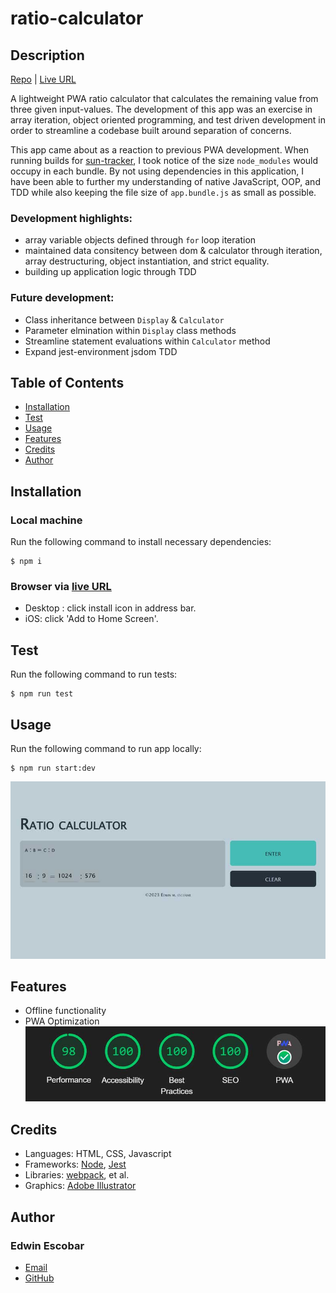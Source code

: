 
# ratio-calculator

## Description
[Repo](https://github.com/escowin/ratio-calculator) |
[Live URL](https://escowin.github.io/ratio-calculator)
    
A lightweight PWA ratio calculator that calculates the remaining value from three given input-values. The development of this app was an exercise in array iteration, object oriented programming, and test driven development in order to streamline a codebase built around separation of concerns.

This app came about as a reaction to previous PWA development. When running builds for [sun-tracker](https://github.com/escowin/sun-tracker), I took notice of the size `node_modules` would occupy in each bundle. By not using dependencies in this application, I have been able to further my understanding of native JavaScript, OOP, and TDD while also keeping the file size of `app.bundle.js` as small as possible.  

### Development highlights:
- array variable objects defined through `for` loop iteration
- maintained data consitency between dom & calculator through iteration, array destructuring, object instantiation, and strict equality.
- building up application logic through TDD

### Future development:
- Class inheritance between `Display` & `Calculator`
- Parameter elmination within `Display` class methods
- Streamline statement evaluations within `Calculator` method
- Expand jest-environment jsdom TDD

## Table of Contents
- [Installation](#installation)
- [Test](#test)
- [Usage](#usage)
- [Features](#features)
- [Credits](#credits)
- [Author](#author)

## Installation
### Local machine
Run the following command to install necessary dependencies:
```
$ npm i
```

### Browser via [live URL](https://escowin.github.io/ratio/calculator)
- Desktop : click install icon in address bar.
- iOS: click 'Add to Home Screen'.

## Test
Run the following command to run tests:
```
$ npm run test
```

## Usage
Run the following command to run app locally:
```
$ npm run start:dev
```

![mobile](./assets/img/display.jpg)

## Features
- Offline functionality
- PWA Optimization
![lighthouse audit](./assets/img/lighthouse-audit.jpg)

## Credits
- Languages: HTML, CSS, Javascript
- Frameworks: [Node](https://nodejs.org/en), [Jest](https://jestjs.io/)
- Libraries: [webpack](https://github.com/webpack/webpack), et al.
- Graphics: [Adobe Illustrator](https://www.adobe.com/products/illustrator.html)

## Author
### Edwin Escobar
- [Email](mailto:edwin@escowinart.com)
- [GitHub](https://github.com/escowin)
